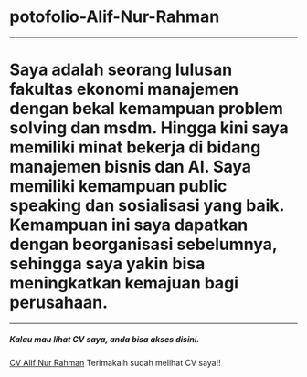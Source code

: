 # potofolio-Alif-Nur-Rahman
---
# Saya adalah seorang lulusan fakultas ekonomi manajemen dengan bekal kemampuan problem solving dan msdm. Hingga kini saya memiliki minat bekerja di bidang manajemen bisnis dan AI. Saya memiliki kemampuan public speaking dan sosialisasi yang baik. Kemampuan ini saya dapatkan dengan beorganisasi sebelumnya, sehingga saya yakin bisa meningkatkan kemajuan bagi perusahaan.
---
##### Kalau mau lihat CV saya, anda bisa akses disini.
[CV Alif Nur Rahman](https://github.com/Alif-Nur-Rahman/portfolio-Alif-Nur-Rahman/blob/main/CV-pdf/CV%20_Alif-Nur-Rahman.jpeg)
Terimakaih sudah melihat CV saya!!
